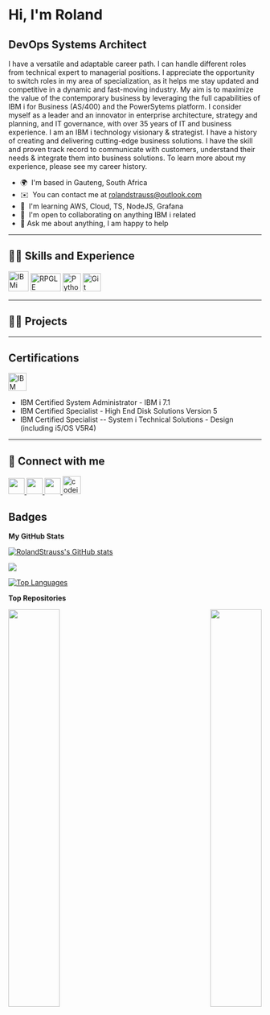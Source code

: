 # Hi, I'm Roland

DevOps Systems Architect
------------------------

I have a versatile and adaptable career path. I can handle different roles from technical expert to managerial positions. I appreciate the opportunity to switch roles in my area of specialization, as it helps me stay updated and competitive in a dynamic and fast-moving industry. My aim is to maximize the value of the contemporary business by leveraging the full capabilities of IBM i for Business (AS/400) and the PowerSytems platform. I consider myself as a leader and an innovator in enterprise architecture, strategy and planning, and IT governance, with over 35 years of IT and business experience. I am an IBM i technology visionary & strategist. I have a history of creating and delivering cutting-edge business solutions. I have the skill and proven track record to communicate with customers, understand their needs & integrate them into business solutions. To learn more about my experience, please see my career history.

*   🌍  I'm based in Gauteng, South Africa
*   ✉️  You can contact me at [rolandstrauss@outlook.com](mailto:rolandstrauss@outlook.com)
*   🧠  I'm learning AWS, Cloud, TS, NodeJS, Grafana
*   🤝  I'm open to collaborating on anything IBM i related
*   💬  Ask me about anything, I am happy to help

------------------------
## 👨‍🎓 Skills and Experience

<p align="left">
<a href="https://www.ibm.com/products/ibm-i" target="_blank" rel="noreferrer"><img src="https://upload.wikimedia.org/wikipedia/commons/9/9d/IBM_i_logo_%282021%29.svg" width="40" height="40" alt="IBMi" /></a> 
<a href="https://en.wikipedia.org/wiki/IBM_RPG" target="_blank" rel="noreferrer"><img src="https://w7.pngwing.com/pngs/91/475/png-transparent-ibm-i-ibm-rpg-ibm-power-systems-program-temporary-fix-ibm-angle-triangle-logo.png" width="60" height="36" alt="RPGLE" /></a>
<a href="https://www.python.org/" target="_blank" rel="noreferrer"><img src="https://raw.githubusercontent.com/danielcranney/readme-generator/main/public/icons/skills/python-colored.svg" width="36" height="36" alt="Python" /></a>
<a href="https://git-scm.com/" target="_blank" rel="noreferrer"><img src="https://raw.githubusercontent.com/danielcranney/readme-generator/main/public/icons/skills/git-colored.svg" width="36" height="36" alt="Git" /></a>
</p>

------------------------
## 👨‍💻 Projects

------------------------
## Certifications
<a href="https://codeium.com/profile/rolandstrauss" target="_blank" rel="noreferrer"><img src="https://github.com/RolandStrauss/RolandStrauss/blob/main/Advanced_Certified_Emblem.png" width="36" height="36" alt="IBM Certification" /></a>
* IBM Certified System Administrator - IBM i 7.1
* IBM Certified Specialist - High End Disk Solutions Version 5
* IBM Certified Specialist -- System i Technical Solutions - Design (including i5/OS V5R4)

------------------------
## 🤳 Connect with me

<p align="left"> 
  <a href="https://www.github.com/RolandStraus" target="_blank" rel="noreferrer"> <picture> <source media="(prefers-color-scheme: dark)" srcset="https://raw.githubusercontent.com/danielcranney/readme-generator/main/public/icons/socials/github-dark.svg" /> <source media="(prefers-color-scheme: light)" srcset="https://raw.githubusercontent.com/danielcranney/readme-generator/main/public/icons/socials/github.svg" /> <img src="https://raw.githubusercontent.com/danielcranney/readme-generator/main/public/icons/socials/github.svg" width="32" height="32" /> </picture> </a> 
  <a href="https://www.linkedin.com/in/rolandstrauss" target="_blank" rel="noreferrer"> <picture> <source media="(prefers-color-scheme: dark)" srcset="https://raw.githubusercontent.com/danielcranney/readme-generator/main/public/icons/socials/linkedin-dark.svg" /> <source media="(prefers-color-scheme: light)" srcset="https://raw.githubusercontent.com/danielcranney/readme-generator/main/public/icons/socials/linkedin.svg" /> <img src="https://raw.githubusercontent.com/danielcranney/readme-generator/main/public/icons/socials/linkedin.svg" width="32" height="32" /> </picture> </a> 
  <a href="https://www.x.com/RolandHStrauss" target="_blank" rel="noreferrer"> <picture> <source media="(prefers-color-scheme: dark)" srcset="https://raw.githubusercontent.com/danielcranney/readme-generator/main/public/icons/socials/twitter-dark.svg" /> <source media="(prefers-color-scheme: light)" srcset="https://raw.githubusercontent.com/danielcranney/readme-generator/main/public/icons/socials/twitter.svg" /> <img src="https://raw.githubusercontent.com/danielcranney/readme-generator/main/public/icons/socials/twitter.svg" width="32" height="32" /> </picture> </a>
  <a href="https://codeium.com/profile/rolandstrauss" target="_blank" rel="noreferrer"><img src="https://github.com/RolandStrauss/RolandStrauss/blob/main/codeium.jpeg" width="36" height="36" alt="codeium" /></a>
</p>

## Badges
<b>My GitHub Stats</b>

<a href="http://www.github.com/RolandStrauss"><img src="https://github-readme-stats.vercel.app/api?username=RolandStrauss&show_icons=true&hide=&count_private=true&title_color=0891b2&text_color=ffffff&icon_color=0891b2&bg_color=1c1917&hide_border=true&show_icons=true" alt="RolandStrauss's GitHub stats" /></a>

<a href="http://www.github.com/RolandStrauss"><img src="https://github-readme-streak-stats.herokuapp.com/?user=RolandStrauss&stroke=ffffff&background=1c1917&ring=0891b2&fire=0891b2&currStreakNum=ffffff&currStreakLabel=0891b2&sideNums=ffffff&sideLabels=ffffff&dates=ffffff&hide_border=true" /></a>

<!-- <a href="http://www.github.com/RolandStrauss"><img src="https://github-readme-activity-graph.cyclic.app/graph?username=RolandStrauss&bg_color=1c1917&color=ffffff&line=0891b2&point=ffffff&area_color=1c1917&area=true&hide_border=true&custom_title=GitHub%20Commits%20Graph" alt="GitHub Commits Graph" /></a> -->

<a href="https://github.com/RolandStrauss" align="left"><img src="https://github-readme-stats.vercel.app/api/top-langs/?username=RolandStrauss&langs_count=10&title_color=0891b2&text_color=ffffff&icon_color=0891b2&bg_color=1c1917&hide_border=true&locale=en&custom_title=Top%20%Languages" alt="Top Languages" /></a>

<b>Top Repositories</b>

<div width="100%" align="center">
  <a href="https://github.com/RolandStrauss/IBM-i-build-tool" align="left"><img align="left" width="45%" src="https://github-readme-stats.vercel.app/api/pin/?username=RolandStrauss&repo=IBM-i-build-tool&title_color=0891b2&text_color=ffffff&icon_color=0891b2&bg_color=1c1917&hide_border=true&locale=en" /></a>
  <a href="https://github.com/RolandStrauss/srvxls" align="right"><img align="right" width="45%" src="https://github-readme-stats.vercel.app/api/pin/?username=RolandStrauss&repo=srvxls&title_color=0891b2&text_color=ffffff&icon_color=0891b2&bg_color=1c1917&hide_border=true&locale=en" /></a>
</div>

<br /><br /><br /><br /><br /><br /><br />
